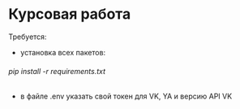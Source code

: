 # Курсовая работа

Требуется:
* установка всех пакетов:
###### pip install -r requirements.txt

* в файле .env указать свой токен для VK, YA и версию API VK
